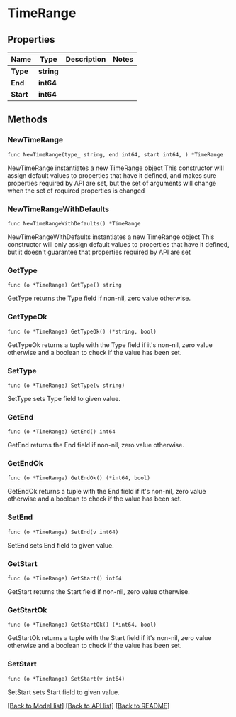 # TimeRange

## Properties

Name | Type | Description | Notes
------------ | ------------- | ------------- | -------------
**Type** | **string** |  | 
**End** | **int64** |  | 
**Start** | **int64** |  | 

## Methods

### NewTimeRange

`func NewTimeRange(type_ string, end int64, start int64, ) *TimeRange`

NewTimeRange instantiates a new TimeRange object
This constructor will assign default values to properties that have it defined,
and makes sure properties required by API are set, but the set of arguments
will change when the set of required properties is changed

### NewTimeRangeWithDefaults

`func NewTimeRangeWithDefaults() *TimeRange`

NewTimeRangeWithDefaults instantiates a new TimeRange object
This constructor will only assign default values to properties that have it defined,
but it doesn't guarantee that properties required by API are set

### GetType

`func (o *TimeRange) GetType() string`

GetType returns the Type field if non-nil, zero value otherwise.

### GetTypeOk

`func (o *TimeRange) GetTypeOk() (*string, bool)`

GetTypeOk returns a tuple with the Type field if it's non-nil, zero value otherwise
and a boolean to check if the value has been set.

### SetType

`func (o *TimeRange) SetType(v string)`

SetType sets Type field to given value.


### GetEnd

`func (o *TimeRange) GetEnd() int64`

GetEnd returns the End field if non-nil, zero value otherwise.

### GetEndOk

`func (o *TimeRange) GetEndOk() (*int64, bool)`

GetEndOk returns a tuple with the End field if it's non-nil, zero value otherwise
and a boolean to check if the value has been set.

### SetEnd

`func (o *TimeRange) SetEnd(v int64)`

SetEnd sets End field to given value.


### GetStart

`func (o *TimeRange) GetStart() int64`

GetStart returns the Start field if non-nil, zero value otherwise.

### GetStartOk

`func (o *TimeRange) GetStartOk() (*int64, bool)`

GetStartOk returns a tuple with the Start field if it's non-nil, zero value otherwise
and a boolean to check if the value has been set.

### SetStart

`func (o *TimeRange) SetStart(v int64)`

SetStart sets Start field to given value.



[[Back to Model list]](../README.md#documentation-for-models) [[Back to API list]](../README.md#documentation-for-api-endpoints) [[Back to README]](../README.md)


